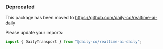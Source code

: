 ### Deprecated

This package has been moved to https://github.com/daily-co/realtime-ai-daily

Please update your imports:

```js
import { DailyTransport } from "@daily-co/realtime-ai-daily";
```
